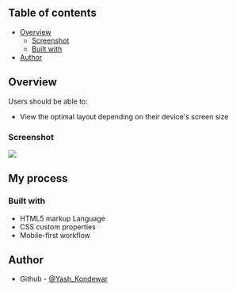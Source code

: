 
## Table of contents

- [Overview](#overview)
  - [Screenshot](#screenshot)
  - [Built with](#built-with)
- [Author](#author)

## Overview

Users should be able to:

- View the optimal layout depending on their device's screen size

### Screenshot

<img src="./Schreenshot1.png" />

## My process

### Built with

- HTML5 markup Language 
- CSS custom properties
- Mobile-first workflow

## Author

- Github - [@Yash_Kondewar](https://www.github.com/yashkondewar)
